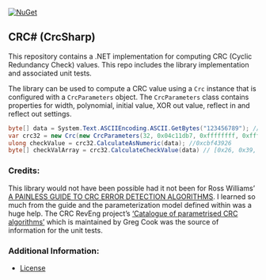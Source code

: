 [![NuGet](https://img.shields.io/nuget/v/CrcSharp.svg)](https://www.nuget.org/packages/CrcSharp)

## CRC# (CrcSharp)

This repository contains a .NET implementation for computing CRC (Cyclic Redundancy Check) values. This repo includes the library implementation and associated unit tests.

The library can be used to compute a CRC value using a `Crc` instance that is configured with a `CrcParameters` object. The `CrcParameters` class contains properties for width, polynomial, initial value, XOR out value, reflect in and reflect out settings. 
```cs
byte[] data = System.Text.ASCIIEncoding.ASCII.GetBytes("123456789"); // sample data
var crc32 = new Crc(new CrcParameters(32, 0x04c11db7, 0xffffffff, 0xffffffff, true, true)); // Standard CRC-32 configuration
ulong checkValue = crc32.CalculateAsNumeric(data); //0xcbf43926
byte[] checkValArray = crc32.CalculateCheckValue(data) // [0x26, 0x39, 0xf4, 0xcb]
```

### Credits:

This library would not have been possible had it not been for Ross Williams’ [A PAINLESS GUIDE TO CRC ERROR DETECTION ALGORITHMS](http://www.ross.net/crc/download/crc_v3.txt). I learned so much from the guide and the parameterization model defined within was a huge help. The CRC RevEng project’s [‘Catalogue of parametrised CRC algorithms’](http://reveng.sourceforge.net/crc-catalogue/) which is maintained by Greg Cook was the source of information for the unit tests.

### Additional Information:

* [License](LICENSE.md)
